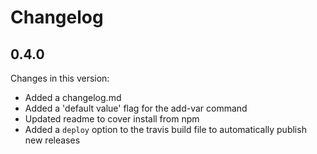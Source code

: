 # Changelog
## 0.4.0
Changes in this version:
* Added a changelog.md
* Added a 'default value' flag for the add-var command
* Updated readme to cover install from npm
* Added a `deploy` option to the travis build file to automatically publish new releases